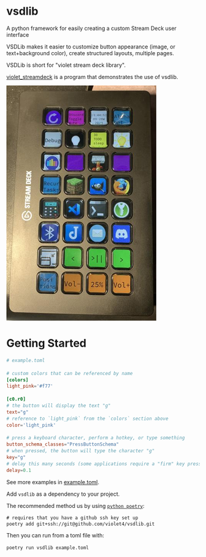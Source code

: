 # vsdlib
A python framework for easily creating a custom Stream Deck user interface

VSDLib makes it easier to customize button appearance (image, or text+background color), create structured layouts, multiple pages.

VSDLib is short for "violet stream deck library".

[violet_streamdeck](https://github.com/violet4/violet_streamdeck) is a program that demonstrates the use of vsdlib.

![Screenshot of VSDLib in action on a Stream Deck XL](streamdeck.png)

# Getting Started

```toml
# example.toml

# custom colors that can be referenced by name
[colors]
light_pink='#f77'

[c0.r0]
# the button will display the text "g"
text="g"
# reference to `light_pink` from the `colors` section above
color='light_pink'

# press a keyboard character, perform a hotkey, or type something
button_schema_classes="PressButtonSchema"
# when pressed, the button will type the character "g"
key="g"
# delay this many seconds (some applications require a "firm" key press)
delay=0.1
```

See more examples in [example.toml](example.toml).

Add `vsdlib` as a dependency to your project.

The recommended method us by using [`python poetry`](https://python-poetry.org/docs/basic-usage/):

    # requires that you have a github ssh key set up
    poetry add git+ssh://git@github.com/violet4/vsdlib.git

Then you can run from a toml file with:

`poetry run vsdlib example.toml`
